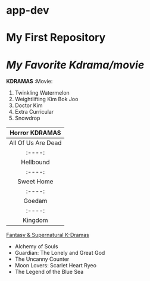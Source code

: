 # app-dev
# **My First Repository**

# ***My Favorite Kdrama/movie***

**KDRAMAS** :Movie:
   1. Twinkling Watermelon
   2. Weightlifting Kim Bok Joo
   3. Doctor Kim
   4. Extra Curricular
   5. Snowdrop
     
     
| Horror KDRAMAS |
| :----: |
| All Of Us Are Dead|
|:----: |
| Hellbound |
| :----: |
| Sweet Home |
| :----: |
| Goedam |
| :----: |
| Kingdom |
     
   [Fantasy & Supernatural K-Dramas](https://www.90daykorean.com/wp-content/uploads/2021/05/hrhhhkslzfwz1kveux2x-min.png)
   - Alchemy of Souls
   - Guardian: The Lonely and Great God
   - The Uncanny Counter
   - Moon Lovers: Scarlet Heart Ryeo
   - The Legend of the Blue Sea
